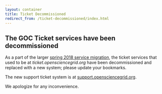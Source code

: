 ```yaml
---
layout: container
title: Ticket Decommissioned
redirect_from: /ticket-decommissioned/index.html
---
```


The GOC Ticket services have been decommissioned
---------------------------------------------------

As a part of the larger [spring 2018 service migration](/technology/policy/service-migrations-spring-2018/),
the ticket services that used to be at _ticket.opensciencegrid.org_ have
been decommissioned and replaced with a new system; please update your bookmarks.

The new support ticket system is at [support.opensciencegrid.org](https://support.opensciencegrid.org).

We apologize for any inconvenience.
